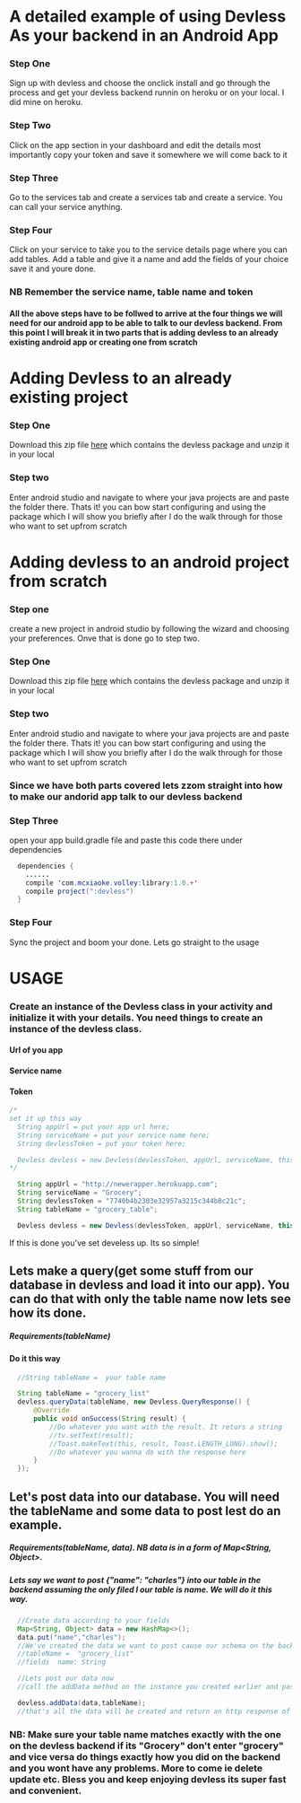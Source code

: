 # A detailed example of using Devless As your backend in an Android App

### Step One
Sign up with devless and choose the onclick install and go through the process and get your devless backend runnin on heroku or on your local. I did mine on heroku.

### Step Two
Click on the app section in your dashboard and edit the details most importantly copy your token and
save it somewhere we will come back to it

### Step Three
Go to the services tab and create a services tab and create a service. You can call your service anything.


### Step Four
Click on your service to take you to the service details page where you can add tables.
Add a table and give it a name and add the fields of your choice save it and youre done.


### NB Remember the service name, table name and token

#### All the above steps have to be follwed to arrive at the four things we will need for our android app to be able to talk to our devless backend. From this point I will break it in two parts that is adding devless to an already existing android app or creating one from scratch

# Adding Devless to an already existing project

### Step One
Download this zip file [here](https://drive.google.com/drive/u/0/folders/0B3FToPzFdRiXZVh2dE52R1VFemc "Title")  which contains the devless package and unzip it in your local


### Step two
Enter android studio and navigate to where your java projects are and paste the folder there. Thats it! you can bow start configuring and using the package which I will show you briefly after I do the walk through for those who want to set upfrom scratch


# Adding devless to an android project from scratch

### Step one
create a new project in android studio by following the wizard and choosing your preferences. Onve that is done go to step two.

### Step One
Download this zip file [here](https://drive.google.com/drive/u/0/folders/0B3FToPzFdRiXZVh2dE52R1VFemc "Title")  which contains the devless package and unzip it in your local

### Step two
Enter android studio and navigate to where your java projects are and paste the folder there. Thats it! you can bow start configuring and using the package which I will show you briefly after I do the walk through for those who want to set upfrom scratch

### Since we have both parts covered lets zzom straight into how to make our andorid app talk to our devless backend


### Step Three
open your app build.gradle file and paste this code there under dependencies
```Java
  dependencies {
    ......
    compile 'com.mcxiaoke.volley:library:1.0.+'
    compile project(":devless")
  }
```

### Step Four
Sync the project and boom your done. Lets go straight to the usage


# USAGE
### Create an instance of the Devless class in your activity and initialize it with your details. You need things to create an instance of the devless class.
#### Url of you app
#### Service name
#### Token
```Java
/*
set it up this way
  String appUrl = put your app url here;
  String serviceName = put your service name here;
  String devlessToken = put your token here;

  Devless devless = new Devless(devlessToken, appUrl, serviceName, this )  
*/

  String appUrl = "http://newerapper.herokuapp.com";
  String serviceName = "Grocery";
  String devlessToken = "7740b4b2303e32957a3215c344b8c21c";
  String tableName = "grocery_table";

  Devless devless = new Devless(devlessToken, appUrl, serviceName, this );
```
If this is done you've set develess up.  Its so simple!

## Lets make a query(get some stuff from our database in devless and load it into our app). You can do that with only the table name now lets see how its done.
#####  Requirements(tableName)
#### Do it this way
```Java
  //String tableName =  your table name

  String tableName = "grocery_list"
  devless.queryData(tableName, new Devless.QueryResponse() {
      @Override
      public void onSuccess(String result) {
          //Do whatever you want with the result. It returs a string
          //tv.setText(result);
          //Toast.makeText(this, result, Toast.LENGTH_LONG).show();
          //Do whatever you wanna do with the response here
      }
  });
```

## Let's post data into our database. You will need the tableName and some data to post lest do an example.

##### Requirements(tableName, data). NB data is in a form of Map<String, Object>.
##### Lets say we want to post {"name": "charles"} into our table in the backend assuming the only filed I our table is name. We will do it this way.

```Java
  //Create data according to your fields
  Map<String, Object> data = new HashMap<>();
  data.put("name","charles");
  //We've created the data we want to post cause our schema on the backend looks something like this
  //tableName =  "grocery_list"
  //fields  name: String

  //Lets post our data now
  //call the addData method on the instance you created earlier and pass in the data and table name

  devless.addData(data,tableName);
  //that's all the data will be created and return an http response of ok
```

### NB: Make sure your table name matches exactly with the one on the devless backend if its "Grocery" don't enter "grocery" and vice versa do things exactly how you did on the backend and you wont have any problems. More to come ie delete update etc. Bless you and keep enjoying devless its super fast and convenient.
